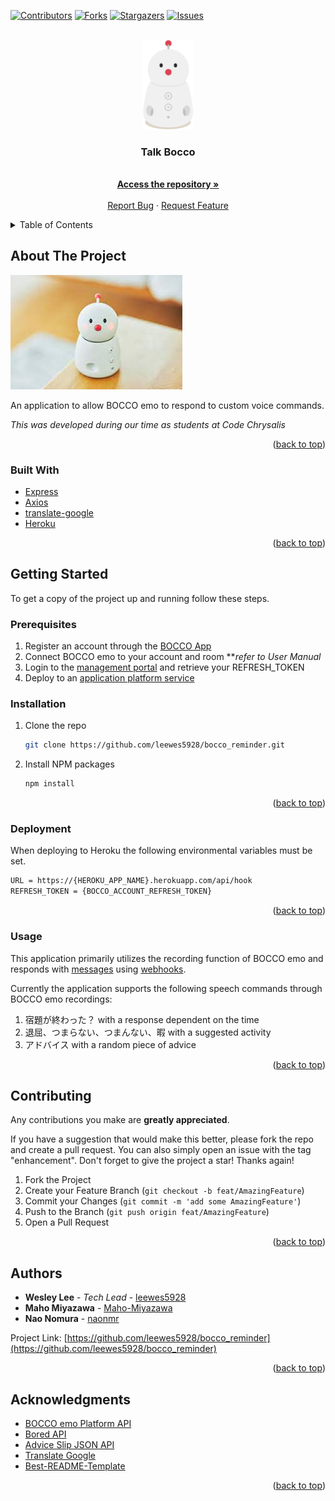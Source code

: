 <div id="top"></div>

[![Contributors][contributors-shield]][contributors-url]
[![Forks][forks-shield]][forks-url]
[![Stargazers][stars-shield]][stars-url]
[![Issues][issues-shield]][issues-url]

<!-- PROJECT LOGO -->
<br />
<div align="center">
  <a href="https://github.com/leewes5928/bocco_reminder">
    <img src="images/logo.png" alt="Logo" width="80">
  </a>

  <h3 align="center">Talk Bocco </h3>

  <p align="center"></p>
    <br />
    <a href="https://github.com/leewes5928/bocco_reminder"><strong>Access the repository »</strong></a>
    <br />
    <br />
    <a href="https://github.com/leewes5928/bocco_reminder/issues">Report Bug</a>
    ·
    <a href="https://github.com/leewes5928/bocco_reminder/issues">Request Feature</a>
  </p>
</div>



<!-- TABLE OF CONTENTS -->
<details>
  <summary>Table of Contents</summary>
  <ol>
    <li>
      <a href="#about-the-project">About The Project</a>
      <ul>
        <li><a href="#built-with">Built With</a></li>
      </ul>
    </li>
    <li>
      <a href="#getting-started">Getting Started</a>
      <ul>
        <li><a href="#prerequisites">Prerequisites</a>
        <li><a href="#installation">Installation</a></li>
        <li><a href="#deployment">Deployment</a></li>
        <li><a href="usage">
      </ul>
    </li>
    <li><a href="#contributing">Contributing</a></li>
    <li><a href="#authors">Authors</a></li>
    <li><a href="#acknowledgments">Acknowledgments</a></li>
  </ol>
</details>



<!-- ABOUT THE PROJECT -->
## About The Project

<img src="./images/bocco.jpg" alt="BOCCO">

An application to allow BOCCO emo to respond to custom voice commands. 

_This was developed during our time as students at Code Chrysalis_


<p align="right">(<a href="#top">back to top</a>)</p>



### Built With

* [Express](https://expressjs.com/)
* [Axios](https://axios-http.com/)
* [translate-google](https://github.com/shikar/NODE_GOOGLE_TRANSLATE)
* [Heroku](https://heroku.com)

<p align="right">(<a href="#top">back to top</a>)</p>



<!-- GETTING STARTED -->
## Getting Started

To get a copy of the project up and running follow these steps.

<!--PREREQUISITES-->
### Prerequisites
 1. Register an account through the [BOCCO App](https://apps.apple.com/jp/app/bocco-emo/id1545221442)
 2. Connect BOCCO emo to your account and room **_refer to User Manual_
 3. Login to the [management portal](https://platform-api.bocco.me/dashboard/login) and retrieve your REFRESH_TOKEN
 4. Deploy to an [application platform service](https://www.heroku.com)
 
<!-- INSTALLATION -->
### Installation

1. Clone the repo
   ```sh
   git clone https://github.com/leewes5928/bocco_reminder.git
   ```
2. Install NPM packages
   ```sh
   npm install
   ```

<p align="right">(<a href="#top">back to top</a>)</p>



<!-- DEPLOYMENT -->
### Deployment
When deploying to Heroku the following environmental variables must be set.
```sh
URL = https://{HEROKU_APP_NAME}.herokuapp.com/api/hook
REFRESH_TOKEN = {BOCCO_ACCOUNT_REFRESH_TOKEN}
```

<p align="right">(<a href="#top">back to top</a>)</p>


<!--- USAGE -->
### Usage
This application primarily utilizes the recording function of BOCCO emo and responds with [messages](https://platform-api.bocco.me/api-docs/#post-/v1/rooms/-room_uuid-/messages/text) using [webhooks](https://platform-api.bocco.me/api-docs/#put-/v1/webhook/events).

Currently the application supports the following speech commands through BOCCO emo recordings:
1. 宿題が終わった？ with a response dependent on the time
2. 退屈、つまらない、つまんない、暇 with a suggested activity
3. アドバイス with a random piece of advice


<p align="right">(<a href="#top">back to top</a>)</p>



<!-- CONTRIBUTING -->
## Contributing

Any contributions you make are **greatly appreciated**.

If you have a suggestion that would make this better, please fork the repo and create a pull request. You can also simply open an issue with the tag "enhancement".
Don't forget to give the project a star! Thanks again!

1. Fork the Project
2. Create your Feature Branch (`git checkout -b feat/AmazingFeature`)
3. Commit your Changes (`git commit -m 'add some AmazingFeature'`)
4. Push to the Branch (`git push origin feat/AmazingFeature`)
5. Open a Pull Request

<p align="right">(<a href="#top">back to top</a>)</p>


<!-- AUTHORS -->
## Authors

- **Wesley Lee** - _Tech Lead_ - [leewes5928](https://github.com/leewes5928)
- **Maho Miyazawa** - [Maho-Miyazawa](https://github.com/Maho-Miyazawa)
- **Nao Nomura** - [naonmr](https://github.com/naonmr)

Project Link: [https://github.com/leewes5928/bocco_reminder](https://github.com/leewes5928/bocco_reminder)

<p align="right">(<a href="#top">back to top</a>)</p>



<!-- ACKNOWLEDGMENTS -->
## Acknowledgments

* [BOCCO emo Platform API](https://platform-api.bocco.me/)
* [Bored API](http://www.boredapi.com/)
* [Advice Slip JSON API](https://api.adviceslip.com/)
* [Translate Google](https://github.com/shikar/NODE_GOOGLE_TRANSLATE/)
* [Best-README-Template](https://github.com/othneildrew/Best-README-Template/)

<p align="right">(<a href="#top">back to top</a>)</p>


[contributors-shield]: https://img.shields.io/github/contributors/leewes5928/bocco_reminder.svg?style=for-the-badge
[contributors-url]: https://github.com/leewes5928/bocco_reminder/graphs/contributors
[forks-shield]: https://img.shields.io/github/forks/leewes5928/bocco_reminder.svg?style=for-the-badge
[forks-url]: https://github.com/leewes5928/bocco_reminder/network/members
[stars-shield]: https://img.shields.io/github/stars/leewes5928/bocco_reminder.svg?style=for-the-badge
[stars-url]: https://github.com/leewes5928/bocco_reminder/stargazers
[issues-shield]: https://img.shields.io/github/issues/leewes5928/bocco_reminder.svg?style=for-the-badge
[issues-url]: https://github.com/leewes5928/bocco_reminder/issues
